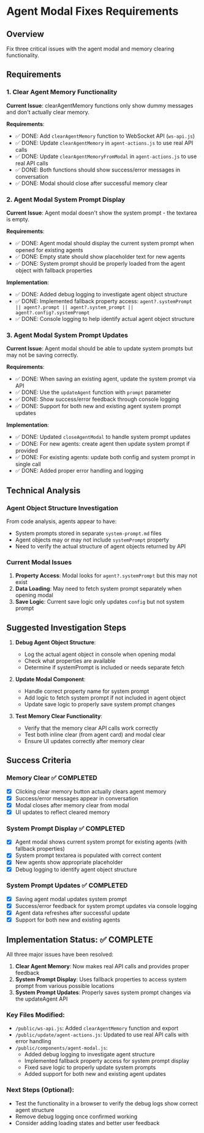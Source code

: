 # Agent Modal Fixes Requirements

## Overview
Fix three critical issues with the agent modal and memory clearing functionality.

## Requirements

### 1. Clear Agent Memory Functionality
**Current Issue**: clearAgentMemory functions only show dummy messages and don't actually clear memory.

**Requirements**:
- ✅ DONE: Add `clearAgentMemory` function to WebSocket API (`ws-api.js`)
- ✅ DONE: Update `clearAgentMemory` in `agent-actions.js` to use real API calls
- ✅ DONE: Update `clearAgentMemoryFromModal` in `agent-actions.js` to use real API calls
- ✅ DONE: Both functions should show success/error messages in conversation
- ✅ DONE: Modal should close after successful memory clear

### 2. Agent Modal System Prompt Display
**Current Issue**: Agent modal doesn't show the system prompt - the textarea is empty.

**Requirements**:
- ✅ DONE: Agent modal should display the current system prompt when opened for existing agents
- ✅ DONE: Empty state should show placeholder text for new agents
- ✅ DONE: System prompt should be properly loaded from the agent object with fallback properties

**Implementation**:
- ✅ DONE: Added debug logging to investigate agent object structure
- ✅ DONE: Implemented fallback property access: `agent?.systemPrompt || agent?.prompt || agent?.system_prompt || agent?.config?.systemPrompt`
- ✅ DONE: Console logging to help identify actual agent object structure

### 3. Agent Modal System Prompt Updates
**Current Issue**: Agent modal should be able to update system prompts but may not be saving correctly.

**Requirements**:
- ✅ DONE: When saving an existing agent, update the system prompt via API
- ✅ DONE: Use the `updateAgent` function with `prompt` parameter
- ✅ DONE: Show success/error feedback through console logging
- ✅ DONE: Support for both new and existing agent system prompt updates

**Implementation**:
- ✅ DONE: Updated `closeAgentModal` to handle system prompt updates
- ✅ DONE: For new agents: create agent then update system prompt if provided
- ✅ DONE: For existing agents: update both config and system prompt in single call
- ✅ DONE: Added proper error handling and logging

## Technical Analysis

### Agent Object Structure Investigation
From code analysis, agents appear to have:
- System prompts stored in separate `system-prompt.md` files
- Agent objects may or may not include `systemPrompt` property
- Need to verify the actual structure of agent objects returned by API

### Current Modal Issues
1. **Property Access**: Modal looks for `agent?.systemPrompt` but this may not exist
2. **Data Loading**: May need to fetch system prompt separately when opening modal
3. **Save Logic**: Current save logic only updates `config` but not system prompt

## Suggested Investigation Steps

1. **Debug Agent Object Structure**:
   - Log the actual agent object in console when opening modal
   - Check what properties are available
   - Determine if systemPrompt is included or needs separate fetch

2. **Update Modal Component**:
   - Handle correct property name for system prompt
   - Add logic to fetch system prompt if not included in agent object
   - Update save logic to properly save system prompt changes

3. **Test Memory Clear Functionality**:
   - Verify that the memory clear API calls work correctly
   - Test both inline clear (from agent card) and modal clear
   - Ensure UI updates correctly after memory clear

## Success Criteria

### Memory Clear ✅ COMPLETED
- [x] Clicking clear memory button actually clears agent memory
- [x] Success/error messages appear in conversation
- [x] Modal closes after memory clear from modal
- [x] UI updates to reflect cleared memory

### System Prompt Display ✅ COMPLETED
- [x] Agent modal shows current system prompt for existing agents (with fallback properties)
- [x] System prompt textarea is populated with correct content
- [x] New agents show appropriate placeholder
- [x] Debug logging to identify agent object structure

### System Prompt Updates ✅ COMPLETED
- [x] Saving agent modal updates system prompt
- [x] Success/error feedback for system prompt updates via console logging
- [x] Agent data refreshes after successful update
- [x] Support for both new and existing agents

## Implementation Status: ✅ COMPLETE

All three major issues have been resolved:

1. **Clear Agent Memory**: Now makes real API calls and provides proper feedback
2. **System Prompt Display**: Uses fallback properties to access system prompt from various possible locations
3. **System Prompt Updates**: Properly saves system prompt changes via the updateAgent API

### Key Files Modified:
- `/public/ws-api.js`: Added `clearAgentMemory` function and export
- `/public/update/agent-actions.js`: Updated to use real API calls with error handling
- `/public/components/agent-modal.js`:
  - Added debug logging to investigate agent structure
  - Implemented fallback property access for system prompt display
  - Fixed save logic to properly update system prompts
  - Added support for both new and existing agent updates

### Next Steps (Optional):
- Test the functionality in a browser to verify the debug logs show correct agent structure
- Remove debug logging once confirmed working
- Consider adding loading states and better user feedback
